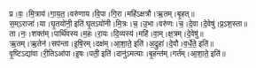 

  
प्र।वः॒।मि॒त्राय॑।गा॒य॒त॒।वरु॑णाय।वि॒पा।गि॒रा।महि॑ऽक्षत्रौ।ऋ॒तम्।बृ॒हत्॥  
स॒म्ऽराजा॑।या।घृ॒तयो॑नी॒ इति॑ घृ॒तऽयो॑नी।मि॒त्रः।च॒।उ॒भा।वरु॑णः।च॒।दे॒वा।दे॒वेषु॑।प्र॒ऽश॒स्ता॥  
ता।नः॒।शक्त॑म्।पार्थि॑वस्य।म॒हः।रा॒यः।दि॒व्यस्य॑।महि॑।वा॒म्।क्ष॒त्रम्।दे॒वेषु॑॥  
ऋ॒तम्।ऋ॒तेन॑।सप॑न्ता।इ॒षि॒रम्।दक्ष॑म्।आ॒शा॒ते॒ इति॑।अ॒द्रुहा॑।दे॒वौ।व॒र्धे॒ते॒ इति॑॥  
वृ॒ष्टिऽद्या॑वा।री॒तिऽआ॑पा।इ॒षः।पती॒ इति॑।दानु॑ऽमत्याः।बृ॒हन्त॑म्।गर्त॑म्।आ॒शा॒ते॒ इति॑॥  
